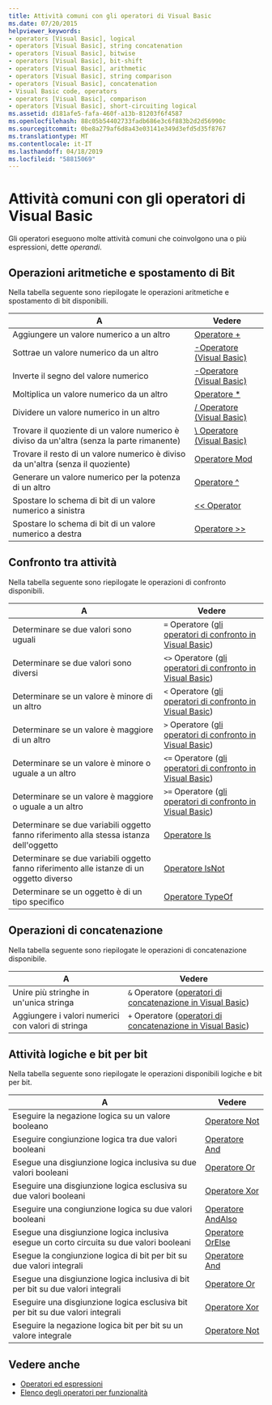 ```yaml
---
title: Attività comuni con gli operatori di Visual Basic
ms.date: 07/20/2015
helpviewer_keywords:
- operators [Visual Basic], logical
- operators [Visual Basic], string concatenation
- operators [Visual Basic], bitwise
- operators [Visual Basic], bit-shift
- operators [Visual Basic], arithmetic
- operators [Visual Basic], string comparison
- operators [Visual Basic], concatenation
- Visual Basic code, operators
- operators [Visual Basic], comparison
- operators [Visual Basic], short-circuiting logical
ms.assetid: d181afe5-fafa-460f-a13b-81203f6f4587
ms.openlocfilehash: 88c05b54402733fadb686e3c6f883b2d2d56990c
ms.sourcegitcommit: 0be8a279af6d8a43e03141e349d3efd5d35f8767
ms.translationtype: MT
ms.contentlocale: it-IT
ms.lasthandoff: 04/18/2019
ms.locfileid: "58815069"
---
```

# <a name="common-tasks-performed-with-visual-basic-operators"></a>Attività comuni con gli operatori di Visual Basic
Gli operatori eseguono molte attività comuni che coinvolgono una o più espressioni, dette *operandi*.  
  
## <a name="arithmetic-and-bit-shift-tasks"></a>Operazioni aritmetiche e spostamento di Bit  
 Nella tabella seguente sono riepilogate le operazioni aritmetiche e spostamento di bit disponibili.  
  
|A|Vedere|  
|---|---|  
|Aggiungere un valore numerico a un altro|[Operatore +](../../../../visual-basic/language-reference/operators/addition-operator.md)|  
|Sottrae un valore numerico da un altro|[-Operatore (Visual Basic)](../../../../visual-basic/language-reference/operators/subtraction-operator.md)|  
|Inverte il segno del valore numerico|[-Operatore (Visual Basic)](../../../../visual-basic/language-reference/operators/subtraction-operator.md)|  
|Moltiplica un valore numerico da un altro|[Operatore *](../../../../visual-basic/language-reference/operators/multiplication-operator.md)|  
|Dividere un valore numerico in un altro|[/ Operatore (Visual Basic)](../../../../visual-basic/language-reference/operators/floating-point-division-operator.md)|  
|Trovare il quoziente di un valore numerico è diviso da un'altra (senza la parte rimanente)|[\ Operatore (Visual Basic)](../../../../visual-basic/language-reference/operators/integer-division-operator.md)|  
|Trovare il resto di un valore numerico è diviso da un'altra (senza il quoziente)|[Operatore Mod](../../../../visual-basic/language-reference/operators/mod-operator.md)|  
|Generare un valore numerico per la potenza di un altro|[Operatore ^](../../../../visual-basic/language-reference/operators/exponentiation-operator.md)|  
|Spostare lo schema di bit di un valore numerico a sinistra|[<\< Operator](../../../../visual-basic/language-reference/operators/left-shift-operator.md)|  
|Spostare lo schema di bit di un valore numerico a destra|[Operatore >>](../../../../visual-basic/language-reference/operators/right-shift-operator.md)|  
  
## <a name="comparison-tasks"></a>Confronto tra attività  
 Nella tabella seguente sono riepilogate le operazioni di confronto disponibili.  
  
|A|Vedere|  
|---|---|  
|Determinare se due valori sono uguali|`=` Operatore ([gli operatori di confronto in Visual Basic](../../../../visual-basic/programming-guide/language-features/operators-and-expressions/comparison-operators.md))|  
|Determinare se due valori sono diversi|`<>` Operatore ([gli operatori di confronto in Visual Basic](../../../../visual-basic/programming-guide/language-features/operators-and-expressions/comparison-operators.md))|  
|Determinare se un valore è minore di un altro|`<` Operatore ([gli operatori di confronto in Visual Basic](../../../../visual-basic/programming-guide/language-features/operators-and-expressions/comparison-operators.md))|  
|Determinare se un valore è maggiore di un altro|`>` Operatore ([gli operatori di confronto in Visual Basic](../../../../visual-basic/programming-guide/language-features/operators-and-expressions/comparison-operators.md))|  
|Determinare se un valore è minore o uguale a un altro|`<=` Operatore ([gli operatori di confronto in Visual Basic](../../../../visual-basic/programming-guide/language-features/operators-and-expressions/comparison-operators.md))|  
|Determinare se un valore è maggiore o uguale a un altro|`>=` Operatore ([gli operatori di confronto in Visual Basic](../../../../visual-basic/programming-guide/language-features/operators-and-expressions/comparison-operators.md))|  
|Determinare se due variabili oggetto fanno riferimento alla stessa istanza dell'oggetto|[Operatore Is](../../../../visual-basic/language-reference/operators/is-operator.md)|  
|Determinare se due variabili oggetto fanno riferimento alle istanze di un oggetto diverso|[Operatore IsNot](../../../../visual-basic/language-reference/operators/isnot-operator.md)|  
|Determinare se un oggetto è di un tipo specifico|[Operatore TypeOf](../../../../visual-basic/language-reference/operators/typeof-operator.md)|  
  
## <a name="concatenation-tasks"></a>Operazioni di concatenazione  
 Nella tabella seguente sono riepilogate le operazioni di concatenazione disponibile.  
  
|A|Vedere|  
|---|---|  
|Unire più stringhe in un'unica stringa|`&` Operatore ([operatori di concatenazione in Visual Basic](../../../../visual-basic/programming-guide/language-features/operators-and-expressions/concatenation-operators.md))|  
|Aggiungere i valori numerici con valori di stringa|`+` Operatore ([operatori di concatenazione in Visual Basic](../../../../visual-basic/programming-guide/language-features/operators-and-expressions/concatenation-operators.md))|  
  
## <a name="logical-and-bitwise-tasks"></a>Attività logiche e bit per bit  
 Nella tabella seguente sono riepilogate le operazioni disponibili logiche e bit per bit.  
  
|A|Vedere|  
|---|---|  
|Eseguire la negazione logica su un valore booleano|[Operatore Not](../../../../visual-basic/language-reference/operators/not-operator.md)|  
|Eseguire congiunzione logica tra due valori booleani|[Operatore And](../../../../visual-basic/language-reference/operators/and-operator.md)|  
|Esegue una disgiunzione logica inclusiva su due valori booleani|[Operatore Or](../../../../visual-basic/language-reference/operators/or-operator.md)|  
|Eseguire una disgiunzione logica esclusiva su due valori booleani|[Operatore Xor](../../../../visual-basic/language-reference/operators/xor-operator.md)|  
|Eseguire una congiunzione logica su due valori booleani|[Operatore AndAlso](../../../../visual-basic/language-reference/operators/andalso-operator.md)|  
|Esegue una disgiunzione logica inclusiva esegue un corto circuita su due valori booleani|[Operatore OrElse](../../../../visual-basic/language-reference/operators/orelse-operator.md)|  
|Esegue la congiunzione logica di bit per bit su due valori integrali|[Operatore And](../../../../visual-basic/language-reference/operators/and-operator.md)|  
|Esegue una disgiunzione logica inclusiva di bit per bit su due valori integrali|[Operatore Or](../../../../visual-basic/language-reference/operators/or-operator.md)|  
|Eseguire una disgiunzione logica esclusiva bit per bit su due valori integrali|[Operatore Xor](../../../../visual-basic/language-reference/operators/xor-operator.md)|  
|Eseguire la negazione logica bit per bit su un valore integrale|[Operatore Not](../../../../visual-basic/language-reference/operators/not-operator.md)|  
  
## <a name="see-also"></a>Vedere anche

- [Operatori ed espressioni](../../../../visual-basic/programming-guide/language-features/operators-and-expressions/index.md)
- [Elenco degli operatori per funzionalità](../../../../visual-basic/language-reference/operators/operators-listed-by-functionality.md)
